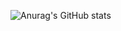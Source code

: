 ![Anurag's GitHub stats](https://github-readme-stats.vercel.app/api?username=hthoai&show_icons=true&theme=tokyonight)
